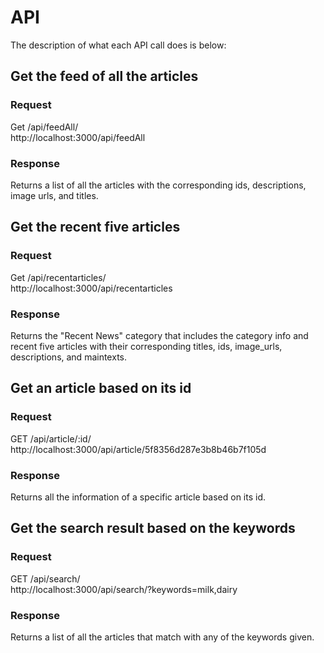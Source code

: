 # API

The description of what each API call does is below: 

## Get the feed of all the articles

### Request 
Get /api/feedAll/  
http://localhost:3000/api/feedAll

### Response
Returns a list of all the articles with the corresponding ids, descriptions, image urls, and titles. 

## Get the recent five articles

### Request
Get /api/recentarticles/  
http://localhost:3000/api/recentarticles

### Response
Returns the "Recent News" category that includes the category info and recent five articles with their corresponding titles, ids, image_urls, descriptions, and maintexts. 

## Get an article based on its id

### Request
GET /api/article/:id/  
http://localhost:3000/api/article/5f8356d287e3b8b46b7f105d

### Response
Returns all the information of a specific article based on its id. 

## Get the search result based on the keywords

### Request
GET /api/search/  
http://localhost:3000/api/search/?keywords=milk,dairy

### Response
Returns a list of all the articles that match with any of the keywords given. 

